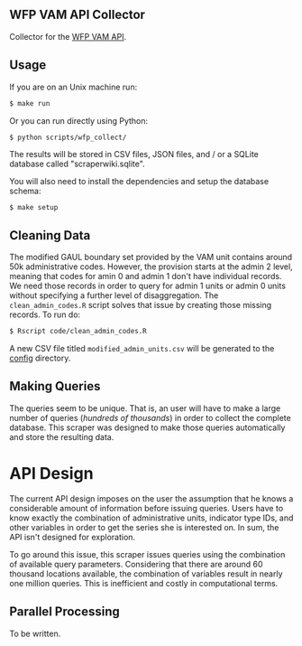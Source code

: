 ## WFP VAM API Collector
Collector for the [WFP VAM API](http://reporting.vam.wfp.org/api/).

## Usage

If you are on an Unix machine run:
```bash
$ make run
```

Or you can run directly using Python:
```bash
$ python scripts/wfp_collect/
```
The results will be stored in CSV files, JSON files, and / or a SQLite database called "scraperwiki.sqlite".


You will also need to install the dependencies and setup the database schema:

```terminal
$ make setup
```

## Cleaning Data
The modified GAUL boundary set provided by the VAM unit contains around 50k administrative codes. However, the provision starts at the admin 2 level, meaning that codes for amin 0 and admin 1 don't have individual records. We need those records in order to query for admin 1 units or admin 0 units without specifying a further level of disaggregation. The `clean_admin_codes.R` script solves that issue by creating those missing records. To run do:

```bash
$ Rscript code/clean_admin_codes.R
```

A new CSV file titled `modified_admin_units.csv` will be generated to the [config](config/) directory.

## Making Queries
The queries seem to be unique. That is, an user will have to make a large number of queries (*hundreds of thousands*) in order to collect the complete database. This scraper was designed to make those queries automatically and store the resulting data.

# API Design
The current API design imposes on the user the assumption that he knows a considerable amount of information before issuing queries. Users have to know exactly the combination of administrative units, indicator type IDs, and other variables in order to get the series she is interested on. In sum, the API isn't designed for exploration.

To go around this issue, this scraper issues queries using the combination of available query parameters. Considering that there are around 60 thousand locations available, the combination of variables result in nearly one million queries. This is inefficient and costly in computational terms.

## Parallel Processing
To be written.
